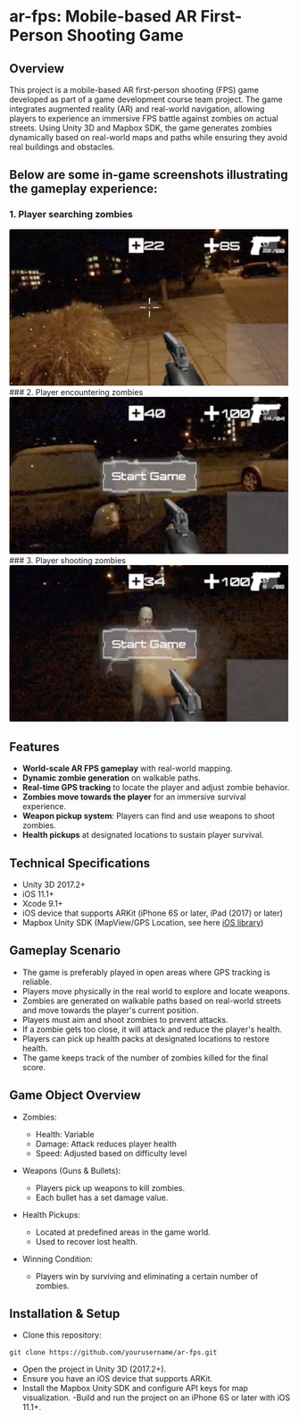 # ar-fps: Mobile-based AR First-Person Shooting Game

## Overview  
This project is a mobile-based AR first-person shooting (FPS) game developed as part of a game development course team project. The game integrates augmented reality (AR) and real-world navigation, allowing players to experience an immersive FPS battle against zombies on actual streets. Using Unity 3D and Mapbox SDK, the game generates zombies dynamically based on real-world maps and paths while ensuring they avoid real buildings and obstacles.

## Below are some in-game screenshots illustrating the gameplay experience:

### 1. Player searching zombies
<img src="doc/gameplay_figure1.jpg" alt="Gameplay Figure 1" width="500">
### 2. Player encountering zombies
<img src="doc/gameplay_figure2.jpg" alt="Gameplay Figure 2" width="500">
### 3. Player shooting zombies
<img src="doc/gameplay_figure3.jpg" alt="Gameplay Figure 3" width="500">

## Features
- **World-scale AR FPS gameplay** with real-world mapping.
- **Dynamic zombie generation** on walkable paths.
- **Real-time GPS tracking** to locate the player and adjust zombie behavior.
- **Zombies move towards the player** for an immersive survival experience.
- **Weapon pickup system**: Players can find and use weapons to shoot zombies.
- **Health pickups** at designated locations to sustain player survival.

## Technical Specifications
- Unity 3D 2017.2+
- iOS 11.1+
- Xcode 9.1+
- iOS device that supports ARKit (iPhone 6S or later, iPad (2017) or later)
- Mapbox Unity SDK (MapView/GPS Location, see here [iOS library](https://github.com/mapbox/mapbox-arkit-ios))

## Gameplay Scenario
- The game is preferably played in open areas where GPS tracking is reliable.
- Players move physically in the real world to explore and locate weapons.
- Zombies are generated on walkable paths based on real-world streets and move towards the player's current position.
- Players must aim and shoot zombies to prevent attacks.
- If a zombie gets too close, it will attack and reduce the player's health.
- Players can pick up health packs at designated locations to restore health.
- The game keeps track of the number of zombies killed for the final score.

## Game Object Overview
- Zombies:
    - Health: Variable
    - Damage: Attack reduces player health
    - Speed: Adjusted based on difficulty level

- Weapons (Guns & Bullets):
    - Players pick up weapons to kill zombies.
    - Each bullet has a set damage value.

- Health Pickups:
    - Located at predefined areas in the game world.
    - Used to recover lost health.

- Winning Condition:
    - Players win by surviving and eliminating a certain number of zombies.

## Installation & Setup
- Clone this repository:
```
git clone https://github.com/yourusername/ar-fps.git
```
- Open the project in Unity 3D (2017.2+).
- Ensure you have an iOS device that supports ARKit.
- Install the Mapbox Unity SDK and configure API keys for map visualization.
-Build and run the project on an iPhone 6S or later with iOS 11.1+.

